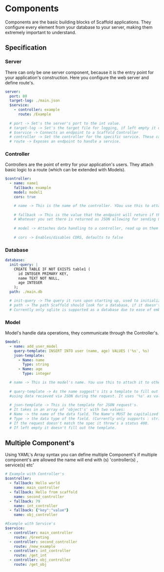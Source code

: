 # Components

Components are the basic building blocks of Scaffold applications. They configure every element from your database to your server, making them extremely important to understand.

## Specification

### Server
There can only be one server component, because it is the entry point for your application's construction. 
Here you configure the web server and define route's.
```YAML
server: 
  port: 80 
  target-log: ./main.json 
  $service: 
    - controller: example 
      route: /Example 
  
  # port -> Set's the server's port to the int value.
  # target-log -> Set's the target file for logging, if left empty it only prints to stdout
  # $service -> Connects an endpoint to a Scaffold Controller
  # controller -> Set the controller for the specific service. These can be reused. Use the controller's name.
  # route -> Exposes an endpoint to handle a service.
  ```

### Controller
Controllers are the point of entry for your application's users. They attach basic logic to a route (which can be extended with Models).

```yaml
$controller:
  - name: name1 
    fallback: example 
    model: model1 
    cors: true 

    # name -> This is the name of the controller. YOou use this to attach it to other component's
    
    # fallback -> This is the value that the endpoint will return if the model isn't set OR fails.
    # Whatever you set there is returned as JSON allowing for sending Objects.
    
    # model -> Attaches data handling to a controller, read up on them at the 'Model' section.
    
    # cors -> Enables/disables CORS, defaults to false
```
### Database
```yaml
database: 
  init-query: |
    CREATE TABLE IF NOT EXISTS table1 (
      id INTEGER PRIMARY KEY,
      name TEXT NOT NULL,
      age INTEGER
    );
  path: ./main.db 

  # init-query -> The query it runs upon starting up, used to initialize databases.
  # path -> The path Scaffold should look for a database, if it doesn't exist. It get's Created
  # Currently only sqlite is supported as a database due to ease of embedding
```
### Model
Model's handle data operations, they communicate through the Controller's.
```yaml
$model:
  - name: add_user_model
    query-template: INSERT INTO user (name, age) VALUES ('%s', %s)
    json-template:
      - Name: name
        Type: string
      - Name: age
        Type: integer

  # name -> This is the model's name. You use this to attach it to other component's
        
  # query-template -> As the name suggest's its a template to fill out 
  #using data recieved via JSON during the request. It uses '%s' as value placeholders.
  
  # json-template -> This is the template for JSON request's. 
  # It takes in an array of 'object's' with two values:
  # Name -> the name of the data field. The Name's MUST be capitalized or will fail
  # Type -> the data type of the field. (Currently only supports : string, integer)
  # If the request doesn't match the spec it throw's a status 400.
  # If left empty it doesn't fill out the template.
```

## Multiple Component's
Using YAML's Array syntax you can define multiple Component's
if multiple component's are allowed the name will end with (s) 'controller(s) , service(s) etc'
```yaml
# Example with Controller's
$controller:
  - fallback: Hello world
    name: main_controller
  - fallback: Hello from scaffold
    name: second_controller
  - fallback: 79
    name: int_controller
  - fallback: {"key":"value"}
    name: obj_controller

#Example with Service's
$service:
  - controller: main_controller
    route: /Greeting
  - controller: second_controller
    route: /new_example
  - controller: int_controller
    route: /get_int
  - controller: obj_controller
    route: /get_obj
```
